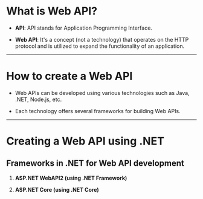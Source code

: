 # What is Web API?

- **API**: API stands for Application Programming Interface.
  
- **Web API**: It's a concept (not a technology) that operates on the HTTP protocol and is utilized to expand the functionality of an application.

---

# How to create a Web API

- Web APIs can be developed using various technologies such as Java, .NET, Node.js, etc.
  
- Each technology offers several frameworks for building Web APIs.

---

# Creating a Web API using .NET

## Frameworks in .NET for Web API development

1. **ASP.NET WebAPI2 (using .NET Framework)**
   
2. **ASP.NET Core (using .NET Core)**
